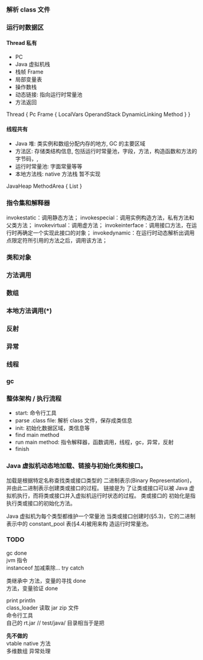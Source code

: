 
### 解析 class 文件  

### 运行时数据区  
#### Thread 私有
* PC
* Java 虚拟机栈 
* 栈帧 Frame
* 局部变量表
* 操作数栈
* 动态链接: 指向运行时常量池
* 方法返回

Thread {
  Pc
  Frame {
    LocalVars
    OperandStack
    DynamicLinking
    Method
  }
}

#### 线程共有
* Java 堆: 类实例和数组分配内存的地方, GC 的主要区域
* 方法区: 存储类结构信息, 包括运行时常量池，字段，方法，构造函数和方法的字节码，<init>, <cinit>
* 运行时常量池: 字面常量等等
* 本地方法栈: native 方法栈 暂不实现

JavaHeap
MethodArea {
 List<Class>
}

### 指令集和解释器  
invokestatic：调用静态方法；
invokespecial：调用实例构造方法<init>，私有方法和父类方法；
invokevirtual：调用虚方法；
invokeinterface：调用接口方法，在运行时再确定一个实现此接口的对象；
invokedynamic：在运行时动态解析出调用点限定符所引用的方法之后，调用该方法；
### 类和对象  
### 方法调用  
### 数组  
### 本地方法调用(*)  
### 反射  
### 异常  
### 线程  
### gc  

### 整体架构 / 执行流程
* start: 命令行工具
* parse .class file: 解析 class 文件，保存成类信息
* init: 初始化数据区域，类信息等
* find main method
* run main method: 指令解释器，函数调用，线程，gc，异常，反射
* finish


### Java 虚拟机动态地加载、链接与初始化类和接口。
加载是根据特定名称查找类或接口类型的 二进制表示(Binary Representation)，并由此二进制表示创建类或接口的过程。
链接是为 了让类或接口可以被 Java 虚拟机执行，而将类或接口并入虚拟机运行时状态的过程。
类或接口的 初始化是指执行类或接口的初始化方法<clinit>。

Java 虚拟机为每个类型都维护一个常量池
当类或接口创建时(§5.3)，它的二进制表示中的 constant_pool 表(§4.4)被用来构 造运行时常量池。


### TODO
gc done   
jvm 指令  
instanceof
加减乘除...
try catch

类继承中 方法，变量的寻找 done  
方法，变量验证  done  

print  println  
class_loader 读取 jar zip 文件  
命令行工具  
自己的 rt.jar  // test/java/ 目录相当于是把  

**先不做的**  
vtable
native 方法  
多维数组
异常处理
